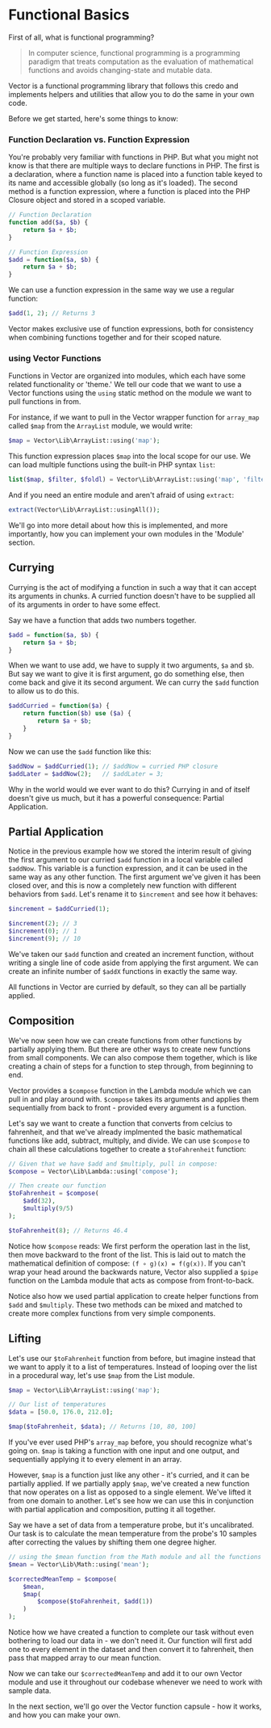 # Functional Basics

First of all, what is functional programming?

> In computer science, functional programming is a programming paradigm that treats computation
> as the evaluation of mathematical functions and avoids changing-state and mutable data.

Vector is a functional programming library that follows this credo and implements helpers and utilities
that allow you to do the same in your own code.

Before we get started, here's some things to know:

### Function Declaration vs. Function Expression

You're probably very familiar with functions in PHP. But what you might not know is that there are
multiple ways to declare functions in PHP. The first is a declaration, where a function name is placed
into a function table keyed to its name and accessible globally (so long as it's loaded). The second method is
a function expression, where a function is placed into the PHP Closure object and stored in a scoped variable.

```php
// Function Declaration
function add($a, $b) {
    return $a + $b;
}

// Function Expression
$add = function($a, $b) {
    return $a + $b;
}
```

We can use a function expression in the same way we use a regular function:

```php
$add(1, 2); // Returns 3
```

Vector makes exclusive use of function expressions, both for consistency when combining functions together
and for their scoped nature.

### using Vector Functions

Functions in Vector are organized into modules, which each have some related functionality or 'theme.' We tell our code
that we want to use a Vector functions using the `using` static method on the module we want to pull functions in from.

For instance, if we want to pull in the Vector wrapper function for `array_map` called `$map` from the `ArrayList` module, we would
write:

```php
$map = Vector\Lib\ArrayList::using('map');
```

This function expression places `$map` into the local scope for our use. We can load multiple functions using the built-in PHP syntax `list`:

```php
list($map, $filter, $foldl) = Vector\Lib\ArrayList::using('map', 'filter', 'foldl');
```

And if you need an entire module and aren't afraid of using `extract`:

```php
extract(Vector\Lib\ArrayList::usingAll());
```

We'll go into more detail about how this is implemented, and more importantly, how you can implement your own modules in the 'Module' section.

## Currying

Currying is the act of modifying a function in such a way that it can accept its arguments in chunks. A curried function
doesn't have to be supplied all of its arguments in order to have some effect.

Say we have a function that adds two numbers together.

```php
$add = function($a, $b) {
    return $a + $b;
}
```

When we want to use add, we have to supply it two arguments, `$a` and `$b`. But say we want to give it is first argument,
go do something else, then come back and give it its second argument. We can curry the `$add` function to allow us to do this.

```php
$addCurried = function($a) {
    return function($b) use ($a) {
        return $a + $b;
    }
}
```

Now we can use the `$add` function like this:

```php
$addNow = $addCurried(1); // $addNow = curried PHP closure
$addLater = $addNow(2);   // $addLater = 3;
```

Why in the world would we ever want to do this? Currying in and of itself doesn't give us much,
but it has a powerful consequence: Partial Application.

## Partial Application

Notice in the previous example how we stored the interim result of giving the first argument to our curried `$add` function in a local variable
called `$addNow`. This variable is a function expression, and it can be used in the same way as any other function. The first argument we've given
it has been closed over, and this is now a completely new function with different behaviors from `$add`. Let's rename it to `$increment` and see how it behaves:

```php
$increment = $addCurried(1);

$increment(2); // 3
$increment(0); // 1
$increment(9); // 10
```

We've taken our `$add` function and created an increment function, without writing a single line of code aside from applying the first argument. We can create an infinite
number of `$addX` functions in exactly the same way.

All functions in Vector are curried by default, so they can all be partially applied.

## Composition

We've now seen how we can create functions from other functions by partially applying them. But there are other ways to create new functions from small components.
We can also compose them together, which is like creating a chain of steps for a function to step through, from beginning to end.

Vector provides a `$compose` function in the Lambda module which we can pull in and play around with. `$compose` takes its arguments and applies them sequentially from
back to front - provided every argument is a function.

Let's say we want to create a function that converts from celcius to fahrenheit, and that we've already implmented the basic mathematical functions like
add, subtract, multiply, and divide. We can use `$compose` to chain all these calculations together to create a `$toFahrenheit` function:

```php
// Given that we have $add and $multiply, pull in compose:
$compose = Vector\Lib\Lambda::using('compose');

// Then create our function
$toFahrenheit = $compose(
    $add(32),
    $multiply(9/5)
);

$toFahrenheit(8); // Returns 46.4
```

Notice how `$compose` reads: We first perform the operation last in the list, then move backward to the front of the list. This is laid out to match the mathematical definition
of compose: `(f ∘ g)(x) = f(g(x))`. If you can't wrap your head around the backwards nature, Vector also supplied a `$pipe` function on the Lambda module that acts as compose
from front-to-back.

Notice also how we used partial application to create helper functions from `$add` and `$multiply`. These two methods
can be mixed and matched to create more complex functions from very simple components.

## Lifting

Let's use our `$toFahrenheit` function from before, but imagine instead that we want to apply it to a list of temperatures. Instead of looping over the
list in a procedural way, let's use `$map` from the List module.

```php
$map = Vector\Lib\ArrayList::using('map');

// Our list of temperatures
$data = [50.0, 176.0, 212.0];

$map($toFahrenheit, $data); // Returns [10, 80, 100]
```

If you've ever used PHP's `array_map` before, you should recognize what's going on. `$map` is taking a function with one input and one output, and sequentially
applying it to every element in an array.

However, `$map` is a function just like any other - it's curried, and it can be partially applied. If we partially apply `$map`, we've created a new function that now operates
on a list as opposed to a single element. We've lifted it from one domain to another. Let's see how we can use this in conjunction with partial application and composition, putting
it all together.

Say we have a set of data from a temperature probe, but it's uncalibrated. Our task is to calculate the mean temperature from the probe's 10 samples after correcting the values by shifting
them one degree higher.

```php
// using the $mean function from the Math module and all the functions we've made so far
$mean = Vector\Lib\Math::using('mean');

$correctedMeanTemp = $compose(
    $mean,
    $map(
        $compose($toFahrenheit, $add(1))
    )
);
```

Notice how we have created a function to complete our task without even bothering to load our data in - we don't need it. Our function will first
add one to every element in the dataset and then convert it to fahrenheit, then pass that mapped array to our mean function.

Now we can take our `$correctedMeanTemp` and add it to our own Vector module and use it throughout our codebase whenever we need to work with sample data.

In the next section, we'll go over the Vector function capsule - how it works, and how you can make your own.
